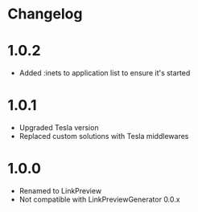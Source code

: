 # Changelog

# 1.0.2

* Added :inets to application list to ensure it's started

# 1.0.1

* Upgraded Tesla version
* Replaced custom solutions with Tesla middlewares

# 1.0.0

* Renamed to LinkPreview
* Not compatible with LinkPreviewGenerator 0.0.x

